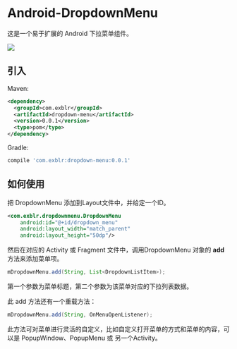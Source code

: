 # Android-DropdownMenu

这是一个易于扩展的 Android 下拉菜单组件。

![](https://raw.githubusercontent.com/liamwang/Android-DropdownMenu/master/graphics/default.gif)

## 引入

Maven:

```xml
<dependency>
  <groupId>com.exblr</groupId>
  <artifactId>dropdown-menu</artifactId>
  <version>0.0.1</version>
  <type>pom</type>
</dependency>
```

Gradle:

```groovy
compile 'com.exblr:dropdown-menu:0.0.1'
```

## 如何使用

把 DropdownMenu 添加到Layout文件中，并给定一个ID。

```xml
<com.exblr.dropdownmenu.DropdownMenu
    android:id="@+id/dropdown_menu"
    android:layout_width="match_parent"
    android:layout_height="50dp"/>
```

然后在对应的 Activity 或 Fragment 文件中，调用DropdownMenu 对象的 **add** 方法来添加菜单项。

```java
mDropdownMenu.add(String, List<DropdownListItem>);
```
第一个参数为菜单标题，第二个参数为该菜单对应的下拉列表数据。

此 add 方法还有一个重载方法：

```java
mDropdownMenu.add(String, OnMenuOpenListener);
```

此方法可对菜单进行灵活的自定义，比如自定义打开菜单的方式和菜单的内容，可以是 PopupWindow、PopupMenu 或 另一个Activity。


